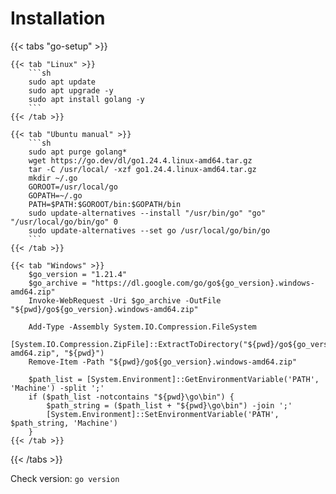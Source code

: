 # Installation


{{< tabs "go-setup" >}}

    {{< tab "Linux" >}}
        ```sh
        sudo apt update
        sudo apt upgrade -y
        sudo apt install golang -y
        ```
    {{< /tab >}}

    {{< tab "Ubuntu manual" >}}
        ```sh
        sudo apt purge golang*
        wget https://go.dev/dl/go1.24.4.linux-amd64.tar.gz
        tar -C /usr/local/ -xzf go1.24.4.linux-amd64.tar.gz
        mkdir ~/.go
        GOROOT=/usr/local/go
        GOPATH=~/.go
        PATH=$PATH:$GOROOT/bin:$GOPATH/bin
        sudo update-alternatives --install "/usr/bin/go" "go" "/usr/local/go/bin/go" 0
        sudo update-alternatives --set go /usr/local/go/bin/go
        ```
    {{< /tab >}}

    {{< tab "Windows" >}}
        $go_version = "1.21.4"
        $go_archive = "https://dl.google.com/go/go${go_version}.windows-amd64.zip"
        Invoke-WebRequest -Uri $go_archive -OutFile "${pwd}/go${go_version}.windows-amd64.zip"

        Add-Type -Assembly System.IO.Compression.FileSystem
        [System.IO.Compression.ZipFile]::ExtractToDirectory("${pwd}/go${go_version}.windows-amd64.zip", "${pwd}")
        Remove-Item -Path "${pwd}/go${go_version}.windows-amd64.zip"

        $path_list = [System.Environment]::GetEnvironmentVariable('PATH', 'Machine') -split ';'
        if ($path_list -notcontains "${pwd}\go\bin") {
            $path_string = ($path_list + "${pwd}\go\bin") -join ';'
            [System.Environment]::SetEnvironmentVariable('PATH', $path_string, 'Machine')
        }
    {{< /tab >}}

{{< /tabs >}}

Check version: `go version`
